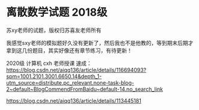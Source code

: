 # 离散数学试题 2018级

苏xy老师的试题，版权归苏喜友老师所有


我感觉sxy老师的模拟题好久没有更新了，然后我也不是他教的，等到期末后期才拿到这几份题目，其实好像还有章节练习，有待更新！

2020级 计算机 cxh 老师授课
速成：
https://blog.csdn.net/aiqq136/article/details/116694093?spm=1001.2101.3001.6650.14&depth_1-utm_source=distribute.pc_relevant.none-task-blog-2~default~BlogCommendFromBaidu~default-14.no_search_link

https://blog.csdn.net/aiqq136/article/details/113445181
